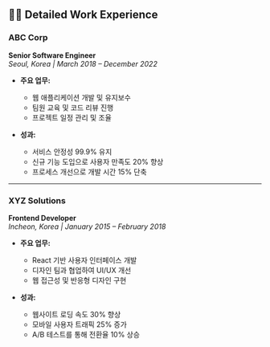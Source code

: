 ## 🧑‍💼 Detailed Work Experience

### ABC Corp  
**Senior Software Engineer**  
*Seoul, Korea | March 2018 – December 2022*

- **주요 업무:**
  - 웹 애플리케이션 개발 및 유지보수
  - 팀원 교육 및 코드 리뷰 진행
  - 프로젝트 일정 관리 및 조율

- **성과:**
  - 서비스 안정성 99.9% 유지
  - 신규 기능 도입으로 사용자 만족도 20% 향상
  - 프로세스 개선으로 개발 시간 15% 단축

---

### XYZ Solutions  
**Frontend Developer**  
*Incheon, Korea | January 2015 – February 2018*

- **주요 업무:**
  - React 기반 사용자 인터페이스 개발
  - 디자인 팀과 협업하여 UI/UX 개선
  - 웹 접근성 및 반응형 디자인 구현

- **성과:**
  - 웹사이트 로딩 속도 30% 향상
  - 모바일 사용자 트래픽 25% 증가
  - A/B 테스트를 통해 전환율 10% 상승
